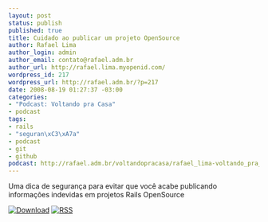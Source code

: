 ```yaml
--- 
layout: post
status: publish
published: true
title: Cuidado ao publicar um projeto OpenSource
author: Rafael Lima
author_login: admin
author_email: contato@rafael.adm.br
author_url: http://rafael.lima.myopenid.com/
wordpress_id: 217
wordpress_url: http://rafael.adm.br/?p=217
date: 2008-08-19 01:27:37 -03:00
categories: 
- "Podcast: Voltando pra Casa"
- podcast
tags: 
- rails
- "seguran\xC3\xA7a"
- podcast
- git
- github
podcast: http://rafael.adm.br/voltandopracasa/rafael_lima-voltando_pra_casa-0004.mp3
---
```

Uma dica de segurança para evitar que você acabe publicando informações indevidas em projetos Rails OpenSource

<a class="noborder" href="http://rafael.adm.br/voltandopracasa/rafael_lima-voltando_pra_casa-0004.mp3" title="Download"><img src="http://rafael.adm.br/wp-content/themes/rafael_lima-rockinblue/images/download_green.gif" border="0" alt="Download" /></a> <a class="noborder" href="http://feeds.feedburner.com/rafael_lima_podcast" title="RSS"><img src="http://rafael.adm.br/wp-content/themes/rafael_lima-rockinblue/images/icn-feed-16x16.png" border="0" alt="RSS" /></a>

